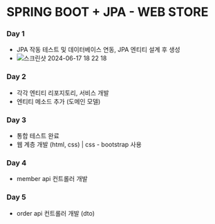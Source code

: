 # SPRING BOOT + JPA - WEB STORE 

### Day 1
- JPA 작동 테스트 및 데이터베이스 연동, JPA 엔티티 설계 후 생성
- ![스크린샷 2024-06-17 18 22 18](https://github.com/esparant/store/assets/116939068/73b66639-354a-4a32-b400-1a39b22a90da)
### Day 2
- 각각 엔티티 리포지토리, 서비스 개발
- 엔티티 메소드 추가 (도메인 모델)
### Day 3
- 통합 테스트 완료
- 웹 계층 개발 (html, css) | css - bootstrap 사용
### Day 4
- member api 컨트롤러 개발
### Day 5
- order api 컨트롤러 개발 (dto)